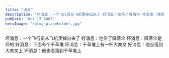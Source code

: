 ```yaml
---
title: "消息"
description: "坏消息：一个飞行员从飞机里掉出来了 好消息：他带了降落伞 坏消息：降落伞是坏的 好消息：下面有个干草堆 坏消息：干草堆上有一杆大粪叉 好消息：他没落到大粪叉上 坏消息：他也没落到干草堆上"
pubDate: "Oct 17 2007"
heroImage: "/blog-placeholder.jpg"
---
```

坏消息：一个飞行员从飞机里掉出来了 好消息：他带了降落伞 坏消息：降落伞是坏的 好消息：下面有个干草堆 坏消息：干草堆上有一杆大粪叉 好消息：他没落到大粪叉上 坏消息：他也没落到干草堆上
